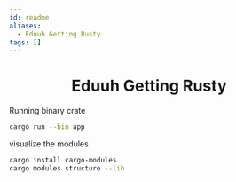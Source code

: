 ```yaml
---
id: readme
aliases:
  - Eduuh Getting Rusty
tags: []
---
```


<div align="center">

# Eduuh Getting Rusty

</div>

Running binary crate

```bash
cargo run --bin app
```

visualize the modules

```bash
cargo install cargo-modules
cargo modules structure --lib
```
